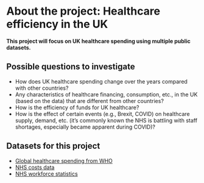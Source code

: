 # About the project: Healthcare efficiency in the UK

<b>This project will focus on UK healthcare spending using multiple public datasets.</b>

## Possible questions to investigate

- How does UK healthcare spending change over the years compared with other countries? 
- Any characteristics of healthcare financing, consumption, etc., in the UK (based on the data) that are different from other countries? 
- How is the efficiency of funds for UK healthcare? 
- How is the effect of certain events (e.g., Brexit, COVID) on healthcare supply, demand, etc. (it’s commonly known the NHS is battling with staff shortages, especially became apparent during COVID)? 


## Datasets for this project

- [Global healthcare spending from WHO](https://apps.who.int/nha/database/Select/Indicators/en)
- [NHS costs data](https://www.england.nhs.uk/costing-in-the-nhs/national-cost-collection/)
- [NHS workforce statistics](https://digital.nhs.uk/data-and-information/publications/statistical/nhs-workforce-statistics)
